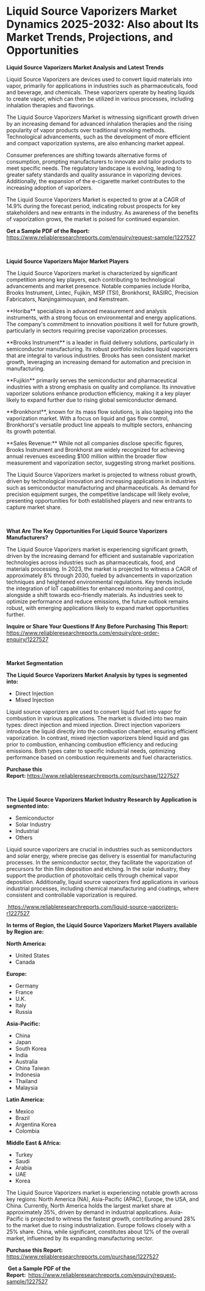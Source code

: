<p><h1>Liquid Source Vaporizers Market Dynamics 2025-2032: Also about Its Market Trends, Projections, and Opportunities</h1></p><p><strong>Liquid Source Vaporizers Market Analysis and Latest Trends</strong></p>
<p><p>Liquid Source Vaporizers are devices used to convert liquid materials into vapor, primarily for applications in industries such as pharmaceuticals, food and beverage, and chemicals. These vaporizers operate by heating liquids to create vapor, which can then be utilized in various processes, including inhalation therapies and flavorings.</p><p>The Liquid Source Vaporizers Market is witnessing significant growth driven by an increasing demand for advanced inhalation therapies and the rising popularity of vapor products over traditional smoking methods. Technological advancements, such as the development of more efficient and compact vaporization systems, are also enhancing market appeal. </p><p>Consumer preferences are shifting towards alternative forms of consumption, prompting manufacturers to innovate and tailor products to meet specific needs. The regulatory landscape is evolving, leading to greater safety standards and quality assurance in vaporizing devices. Additionally, the expansion of the e-cigarette market contributes to the increasing adoption of vaporizers. </p><p>The Liquid Source Vaporizers Market is expected to grow at a CAGR of 14.9% during the forecast period, indicating robust prospects for key stakeholders and new entrants in the industry. As awareness of the benefits of vaporization grows, the market is poised for continued expansion.</p></p>
<p><strong>Get a Sample PDF of the Report:&nbsp;</strong> <a href="https://www.reliableresearchreports.com/enquiry/request-sample/1227527?utm_campaign=8&utm_medium=2&utm_source=Github&utm_content=ia&utm_term=16042025&utm_id=liquid-source-vaporizers">https://www.reliableresearchreports.com/enquiry/request-sample/1227527</a></p>
<p>&nbsp;</p>
<p><strong>Liquid Source Vaporizers Major Market Players</strong></p>
<p><p>The Liquid Source Vaporizers market is characterized by significant competition among key players, each contributing to technological advancements and market presence. Notable companies include Horiba, Brooks Instrument, Lintec, Fujikin, MSP (TSI), Bronkhorst, RASIRC, Precision Fabricators, Nanjingaimouyuan, and Kemstream.</p><p>**Horiba** specializes in advanced measurement and analysis instruments, with a strong focus on environmental and energy applications. The company's commitment to innovation positions it well for future growth, particularly in sectors requiring precise vaporization processes.</p><p>**Brooks Instrument** is a leader in fluid delivery solutions, particularly in semiconductor manufacturing. Its robust portfolio includes liquid vaporizers that are integral to various industries. Brooks has seen consistent market growth, leveraging an increasing demand for automation and precision in manufacturing.</p><p>**Fujikin** primarily serves the semiconductor and pharmaceutical industries with a strong emphasis on quality and compliance. Its innovative vaporizer solutions enhance production efficiency, making it a key player likely to expand further due to rising global semiconductor demand.</p><p>**Bronkhorst**, known for its mass flow solutions, is also tapping into the vaporization market. With a focus on liquid and gas flow control, Bronkhorst's versatile product line appeals to multiple sectors, enhancing its growth potential.</p><p>**Sales Revenue:** While not all companies disclose specific figures, Brooks Instrument and Bronkhorst are widely recognized for achieving annual revenues exceeding $100 million within the broader flow measurement and vaporization sector, suggesting strong market positions.</p><p>The Liquid Source Vaporizers market is projected to witness robust growth, driven by technological innovation and increasing applications in industries such as semiconductor manufacturing and pharmaceuticals. As demand for precision equipment surges, the competitive landscape will likely evolve, presenting opportunities for both established players and new entrants to capture market share.</p></p>
<p>&nbsp;</p>
<p><strong>What Are The Key Opportunities For Liquid Source Vaporizers Manufacturers?</strong></p>
<p><p>The Liquid Source Vaporizers market is experiencing significant growth, driven by the increasing demand for efficient and sustainable vaporization technologies across industries such as pharmaceuticals, food, and materials processing. In 2023, the market is projected to witness a CAGR of approximately 8% through 2030, fueled by advancements in vaporization techniques and heightened environmental regulations. Key trends include the integration of IoT capabilities for enhanced monitoring and control, alongside a shift towards eco-friendly materials. As industries seek to optimize performance and reduce emissions, the future outlook remains robust, with emerging applications likely to expand market opportunities further.</p></p>
<p><strong>Inquire or Share Your Questions If Any Before Purchasing This Report:</strong> <a href="https://www.reliableresearchreports.com/enquiry/pre-order-enquiry/1227527?utm_campaign=8&utm_medium=2&utm_source=Github&utm_content=ia&utm_term=16042025&utm_id=liquid-source-vaporizers">https://www.reliableresearchreports.com/enquiry/pre-order-enquiry/1227527</a></p>
<p>&nbsp;</p>
<p><strong>Market Segmentation</strong></p>
<p><strong>The Liquid Source Vaporizers Market Analysis by types is segmented into:</strong></p>
<p><ul><li>Direct Injection</li><li>Mixed Injection</li></ul></p>
<p><p>Liquid source vaporizers are used to convert liquid fuel into vapor for combustion in various applications. The market is divided into two main types: direct injection and mixed injection. Direct injection vaporizers introduce the liquid directly into the combustion chamber, ensuring efficient vaporization. In contrast, mixed injection vaporizers blend liquid and gas prior to combustion, enhancing combustion efficiency and reducing emissions. Both types cater to specific industrial needs, optimizing performance based on combustion requirements and fuel characteristics.</p></p>
<p><strong>Purchase this Report:&nbsp;</strong><a href="https://www.reliableresearchreports.com/purchase/1227527?utm_campaign=8&utm_medium=2&utm_source=Github&utm_content=ia&utm_term=16042025&utm_id=liquid-source-vaporizers">https://www.reliableresearchreports.com/purchase/1227527</a></p>
<p>&nbsp;</p>
<p><strong>The Liquid Source Vaporizers Market Industry Research by Application is segmented into:</strong></p>
<p><ul><li>Semiconductor</li><li>Solar Industry</li><li>Industrial</li><li>Others</li></ul></p>
<p><p>Liquid source vaporizers are crucial in industries such as semiconductors and solar energy, where precise gas delivery is essential for manufacturing processes. In the semiconductor sector, they facilitate the vaporization of precursors for thin film deposition and etching. In the solar industry, they support the production of photovoltaic cells through chemical vapor deposition. Additionally, liquid source vaporizers find applications in various industrial processes, including chemical manufacturing and coatings, where consistent and controllable vaporization is required.</p></p>
<p><a href="https://www.reliableresearchreports.com/liquid-source-vaporizers-r1227527?utm_campaign=8&utm_medium=2&utm_source=Github&utm_content=ia&utm_term=16042025&utm_id=liquid-source-vaporizers">&nbsp;https://www.reliableresearchreports.com/liquid-source-vaporizers-r1227527</a></p>
<p><strong>In terms of Region, the Liquid Source Vaporizers Market Players available by Region are:</strong></p>
<p>
    <p> <strong> North America: </strong>
        <ul>
            <li>United States</li>
            <li>Canada</li>
        </ul>
        </p> 
    <p> <strong> Europe: </strong>
        <ul>
            <li>Germany</li>
            <li>France</li>
            <li>U.K.</li>
            <li>Italy</li>
            <li>Russia</li>
        </ul>
        </p> 
    <p> <strong> Asia-Pacific: </strong>
        <ul>
            <li>China</li>
            <li>Japan</li>
            <li>South Korea</li>
            <li>India</li>
            <li>Australia</li>
            <li>China Taiwan</li>
            <li>Indonesia</li>
            <li>Thailand</li>
            <li>Malaysia</li>
        </ul>
        </p> 
    <p> <strong> Latin America: </strong>
        <ul>
            <li>Mexico</li>
            <li>Brazil</li>
            <li>Argentina Korea</li>
            <li>Colombia</li>
        </ul>
        </p> 
    <p> <strong> Middle East & Africa: </strong>
        <ul>
            <li>Turkey</li>
            <li>Saudi</li>
            <li>Arabia</li>
            <li>UAE</li>
            <li>Korea</li>
        </ul>
    </p>
    </p>
<p><p>The Liquid Source Vaporizers market is experiencing notable growth across key regions: North America (NA), Asia-Pacific (APAC), Europe, the USA, and China. Currently, North America holds the largest market share at approximately 35%, driven by demand in industrial applications. Asia-Pacific is projected to witness the fastest growth, contributing around 28% to the market due to rising industrialization. Europe follows closely with a 25% share. China, while significant, constitutes about 12% of the overall market, influenced by its expanding manufacturing sector.</p></p>
<p><strong>Purchase this Report: </strong><a href="https://www.reliableresearchreports.com/purchase/1227527?utm_campaign=8&utm_medium=2&utm_source=Github&utm_content=ia&utm_term=16042025&utm_id=liquid-source-vaporizers">https://www.reliableresearchreports.com/purchase/1227527</a></p>
<p>&nbsp;<strong>Get a Sample PDF of the Report:&nbsp;&nbsp;</strong><a href="https://www.reliableresearchreports.com/enquiry/request-sample/1227527?utm_campaign=8&utm_medium=2&utm_source=Github&utm_content=ia&utm_term=16042025&utm_id=liquid-source-vaporizers">https://www.reliableresearchreports.com/enquiry/request-sample/1227527</a></p>
<p><strong></strong></p>
<p><p></p><p></p><p></p></p>